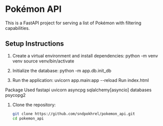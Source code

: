# Pokémon API

This is a FastAPI project for serving a list of Pokémon with filtering capabilities.

## Setup Instructions

1. Create a virtual environment and install dependencies:
   python -m venv venv
   source venv/bin/activate

2. Initialize the database:
   python -m app.db.init_db

3. Run the application:
   uvicorn app.main:app --reload
   Run index.html

Package Used
fastapi
uvicorn
asyncpg
sqlalchemy[asyncio]
databases
psycopg2

1. Clone the repository:
   ```bash
   git clone https://github.com/sndpokhrel/pokemon_api.git
   cd pokemon_api
   ```

